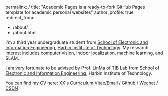 permalink: /
title: "Academic Pages is a ready-to-fork GitHub Pages template for academic personal websites"
author_profile: true
redirect_from: 
  - /about/
  - /about.html


I'm a third year undergraduate student from [School of Electronic and Information Engineering](https://seie.hit.edu.cn/), [Harbin Institute of Technology](https://www.hit.edu.cn/). My research interest includes computer vision, indoor localization, machine learning, and SLAM.

I am very fortunate to be advised by [Prof. LinMa](https://homepage.hit.edu.cn/malin) of TIB Lab from [School of Electronic and Information Engineering](https://seie.hit.edu.cn/), Harbin Institute of Technology.

You can find my CV here: [XX's Curriculum Vitae](../assets/Curriculum_Vitae.pdf)/[Email](24B305050@stu.hit.edu.cn) / [Github](https://github.com/hxyhxyhxyhxy) / [Wechat](hxy13653684496) / [CSDN](https://blog.csdn.net/hxyzs?spm=1000.2115.3001.5343)

